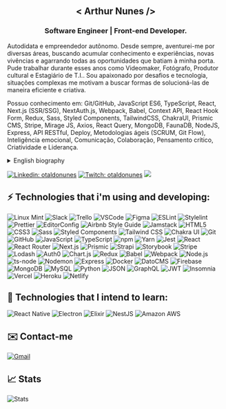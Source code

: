 <h2 align="center">< Arthur Nunes /></h2>
<h3 align="center">Software Engineer | Front-end Developer.</h3>

Autodidata e empreendedor autônomo. Desde sempre, aventurei-me por diversas áreas, buscando acumular conhecimento e experiências, novas vivências e agarrando todas as oportunidades que batiam à minha porta. Pude trabalhar durante esses anos como Videomaker, Fotógrafo, Produtor cultural e Estagiário de T.I.. Sou apaixonado por desafios e tecnologia, situações complexas me motivam a buscar formas de solucioná-las de maneira eficiente e criativa.

Possuo conhecimento em: Git/GitHub, JavaScript ES6, TypeScript, React, Next.js (SSR/SSG), NextAuth.js, Webpack, Babel, Context API, React Hook Form, Redux, Sass, Styled Components, TailwindCSS, ChakraUI, Prismic CMS, Stripe, Mirage JS, Axios, React Query, MongoDB, FaunaDB, NodeJS, Express, API RESTful, Deploy, Metodologias ágeis (SCRUM, Git Flow), Inteligência emocional, Comunicação, Colaboração, Pensamento crítico, Criatividade e Liderança.<br/>

<details>
<summary>English biography</summary><br/>
  
  Self-taught and a self-employed entrepreneur. Since always, I have ventured into several areas, seeking to accumulate knowledge and experiences, new experiences, and grabbing all the opportunities that knocked at my door. I have worked during these years as a Videomaker, Photographer, Cultural Producer and I.T. Intern. I am passionate about challenges and technology, cryptocurrencies, nfts, blockchain games and in my spare time, I practice judo. Complex situations motivate me to look for ways to solve them in an efficient and creative way.

I have knowledge in: Git/GitHub, JavaScript ES6, TypeScript, React, Next.js (SSR/SSG), NextAuth. js, Webpack, Babel, Context API, React Hook Form, Redux, Sass, Styled Components, TailwindCSS, ChakraUI, Prismic CMS, Stripe, Mirage JS, Axios, React Query, MongoDB, FaunaDB, NodeJS, Express, RESTful API, Deploy, Agile methodologies (SCRUM, Git Flow), Emotional intelligence, Communication, Collaboration, Critical thinking, Creativity and Leadership.

</details>

[![Linkedin: otaldonunes](https://img.shields.io/badge/-Linkedin-blue?style=flat-square&logo=Linkedin&logoColor=white&link=https://www.linkedin.com/in/otaldonunes)](https://www.linkedin.com/in/otaldonunes)
[![Twitch: otaldonunes](https://img.shields.io/badge/-Twitch-blueviolet?style=flat-square&logo=Twitch&logoColor=white&link=https://www.twitch.tv/otaldonunes)](https://www.twitch.tv/otaldonunes)
![](https://komarev.com/ghpvc/?username=otaldonunes&color=blueviolet&style=flat-square)<br/>

## ⚡ Technologies that i'm using and developing:

![Linux Mint](https://img.shields.io/badge/-Linux&nbsp;Mint-87CF3E?style=flat-square&logo=linux-mint&logoColor=black)
![Slack](https://img.shields.io/badge/-Slack-4A154B?style=flat-square&logo=slack&logoColor=white)
![Trello](https://img.shields.io/badge/-Trello-0052CC?style=flat-square&logo=trello&logoColor=white)
![VSCode](https://img.shields.io/badge/-VSCode-007ACC?style=flat-square&logo=visual-studio-code&logoColor=white)
![Figma](https://img.shields.io/badge/-Figma-F24E1E?style=flat-square&logo=figma&logoColor=white)
![ESLint](https://img.shields.io/badge/-ESLint-4B32C3?style=flat-square&logo=eslint&logoColor=white)
![Stylelint](https://img.shields.io/badge/-Stylelint-263238?style=flat-square&logo=stylelint&logoColor=white)
![Prettier](https://img.shields.io/badge/-Prettier-F7B93E?style=flat-square&logo=prettier&logoColor=black)
![EditorConfig](https://img.shields.io/badge/-EditorConfig-FEFEFE?style=flat-square&logo=editorconfig&logoColor=black)
![Airbnb Style Guide](https://img.shields.io/badge/-Airbnb&nbsp;Style&nbsp;Guide-FF5A5F?style=flat-square&logo=airbnb&logoColor=white)
![Jamstack](https://img.shields.io/badge/-Jamstack-F0047F?style=flat-square&logo=jamstack&logoColor=white)
![HTML5](https://img.shields.io/badge/-HTML5-E34F26?style=flat-square&logo=html5&logoColor=white)
![CSS3](https://img.shields.io/badge/-CSS3-1572B6?style=flat-square&logo=css3&logoColor=white)
![Sass](https://img.shields.io/badge/-Sass-CC6699?style=flat-square&logo=sass&logoColor=white)
![Styled Components](https://img.shields.io/badge/-Styled&nbsp;Components-DB7093?style=flat-square&logo=styled-components&logoColor=white)
![Tailwind CSS](https://img.shields.io/badge/-Tailwind&nbsp;CSS-38B2AC?style=flat-square&logo=tailwind-css&logoColor=white)
![Chakra UI](https://img.shields.io/badge/-Chakra&nbsp;UI-319795?style=flat-square&logo=chakra-ui&logoColor=white)
![Git](https://img.shields.io/badge/-Git-F05032?style=flat-square&logo=git&logoColor=white)
![GitHub](https://img.shields.io/badge/-GitHub-181717?style=flat-square&logo=github&logoColor=white)
![JavaScript](https://img.shields.io/badge/-JavaScript-F7DF1E?style=flat-square&logo=javascript&logoColor=black)
![TypeScript](https://img.shields.io/badge/-TypeScript-3178C6?style=flat-square&logo=typeScript&logoColor=white)
![npm](https://img.shields.io/badge/-npm-CB3837?style=flat-square&logo=npm&logoColor=white)
![Yarn](https://img.shields.io/badge/-Yarn-2C8EBB?style=flat-square&logo=yarn&logoColor=white)
![Jest](https://img.shields.io/badge/-Jest-C21325?logo=jest&logoColor=white&style=flat-square)
![React](https://img.shields.io/badge/-React-61DAFB?logo=react&style=flat-square&logoColor=black)
![React Router](https://img.shields.io/badge/-React&nbsp;Router-CA4245?logo=react-router&style=flat-square&logoColor=white)
![Next.js](https://img.shields.io/badge/-Next.js-000000?style=flat-square&logo=nextdotjs&logoColor=white)
![Prismic](https://img.shields.io/badge/Prismic-5163BA?style=flat-square&logo=prismic&logoColor=white)
![Strapi](https://img.shields.io/badge/Strapi-2F2E8B?style=flat-square&logo=strapi&logoColor=white)
![Storybook](https://img.shields.io/badge/Storybook-FF4785?style=flat-square&logo=storybook&logoColor=white)
![Stripe](https://img.shields.io/badge/Stripe-008CDD?style=flat-square&logo=stripe&logoColor=white)
![Lodash](https://img.shields.io/badge/-Lodash-3492FF?style=flat-square&logo=lodash&logoColor=white)
![Auth0](https://img.shields.io/badge/-Auth0-EB5424?style=flat-square&logo=auth0&logoColor=white)
![Chart.js](https://img.shields.io/badge/-Chart.js-FF6384?style=flat-square&logo=chartdotjs&logoColor=white)
![Redux](https://img.shields.io/badge/-Redux-764ABC?logo=redux&logoColor=white&style=flat-square)
![Babel](https://img.shields.io/badge/-Babel-F9DC3E?logo=babel&logoColor=black&style=flat-square)
![Webpack](https://img.shields.io/badge/-Webpack-8DD6F9?logo=webpack&logoColor=black&style=flat-square)
![Node.js](https://img.shields.io/badge/-Node.js-339933?logo=nodedotjs&logoColor=white&style=flat-square)
![ts-node](https://img.shields.io/badge/-ts&ndash;node-3178C6?logo=tsnode&logoColor=white&style=flat-square)
![Nodemon](https://img.shields.io/badge/-Nodemon-76D04B?logo=nodemon&logoColor=white&style=flat-square)
![Express](https://img.shields.io/badge/-Express-000000?logo=express&logoColor=white&style=flat-square)
![Docker](https://img.shields.io/badge/-Docker-2496ED?logo=docker&logoColor=white&style=flat-square)
![DatoCMS](https://img.shields.io/badge/-DatoCMS-FF7751?style=flat-square&logo=datocms&logoColor=white)
![Firebase](https://img.shields.io/badge/-Firebase-FFCA28?style=flat-square&logo=firebase&logoColor=black)
![MongoDB](https://img.shields.io/badge/-MongoDB-47A248?logo=mongodb&logoColor=white&style=flat-square)
![MySQL](https://img.shields.io/badge/-MySql-4479A1?style=flat-square&logo=mysql&logoColor=white)
![Python](https://img.shields.io/badge/-Python-3776AB?logo=python&logoColor=white&style=flat-square)
![JSON](https://img.shields.io/badge/-JSON-000000?style=flat-square&logo=json&logoColor=white)
![GraphQL](https://img.shields.io/badge/-GraphQL-E10098?style=flat-square&logo=graphQL&logoColor=white)
![JWT](https://img.shields.io/badge/-JWT-000000?style=flat-square&logo=json-web-tokens&logoColor=white)
![Insomnia](https://img.shields.io/badge/-Insomnia-5849BE?style=flat-square&logo=insomnia&logoColor=white)
![Vercel](https://img.shields.io/badge/-Vercel-000000?style=flat-square&logo=vercel&logoColor=white)
![Heroku](https://img.shields.io/badge/-Heroku-430098?style=flat-square&logo=heroku&logoColor=white)
![Netlify](https://img.shields.io/badge/-Netlify-00C7B7?style=flat-square&logo=netlify&logoColor=white)<br/>

## 📖 Technologies that I intend to learn:

![React Native](https://img.shields.io/badge/-React&nbsp;Native-61DAFB?logo=react&style=flat-square&logoColor=black)
![Electron](https://img.shields.io/badge/-Electron-47848F?style=flat-square&logo=electron&logoColor=white)
![Elixir](https://img.shields.io/badge/-Elixir-4B275F?style=flat-square&logo=elixir&logoColor=white)
![NestJS](https://img.shields.io/badge/-NestJS-E0234E?style=flat-square&logo=nestjs&logoColor=white)
![Amazon AWS](https://img.shields.io/badge/-Amazon&nbsp;AWS-232F3E?style=flat-square&logo=amazon-aws&logoColor=white)<br/>

## ✉️ Contact-me

[![Gmail](https://img.shields.io/badge/Gmail-EA4335?style=flat-square&logo=gmail&logoColor=white&link=mailto:coletivosuburbano@gmail.com)](mailto:coletivosuburbano@gmail.com)<br/> 

## 📈 Stats

![Stats](https://github-readme-stats.vercel.app/api?username=otaldonuness&count_private=true&show_icons=true&theme=radical&hide_border=true)<br/>
